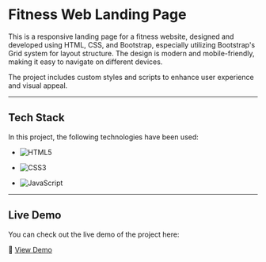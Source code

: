 # Fitness Web Landing Page

This is a responsive landing page for a fitness website, designed and developed using HTML, CSS, and Bootstrap, especially utilizing Bootstrap's Grid system for layout structure. The design is modern and mobile-friendly, making it easy to navigate on different devices.

The project includes custom styles and scripts to enhance user experience and visual appeal.

---

## Tech Stack

In this project, the following technologies have been used:

- ![HTML5](https://img.shields.io/badge/HTML5-E34F26?style=flat&logo=html5&logoColor=white)  

- ![CSS3](https://img.shields.io/badge/CSS3-1572B6?style=flat&logo=css3&logoColor=white)  

- ![JavaScript](https://img.shields.io/badge/JavaScript-F7DF1E?style=flat&logo=javascript&logoColor=black)  


---

## Live Demo

You can check out the live demo of the project here:

🔗 [View Demo](https://hossein1075.github.io/Landing-Page/)

